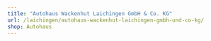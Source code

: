 ```yaml
---
title: "Autohaus Wackenhut Laichingen GmbH & Co. KG"
url: /laichingen/autohaus-wackenhut-laichingen-gmbh-und-co-kg/
shop: Autohaus
---
```

